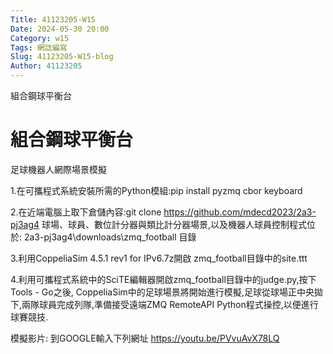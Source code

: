 ```yaml
---
Title: 41123205-W15
Date: 2024-05-30 20:00
Category: w15
Tags: 網誌編寫
Slug: 41123205-W15-blog
Author: 41123205
---
```


組合鋼球平衡台

<!-- PELICAN_END_SUMMARY -->

# 組合鋼球平衡台
足球機器人網際場景模擬

1.在可攜程式系統安裝所需的Python模組:pip install pyzmq cbor keyboard

2.在近端電腦上取下倉儲內容:git clone https://github.com/mdecd2023/2a3-pj3ag4
球場、球員、數位計分器與類比計分器場景,以及機器人球員控制程式位於: 2a3-pj3ag4\downloads\zmq_football 目錄

3.利用CoppeliaSim 4.5.1 rev1 for IPv6.7z開啟 zmq_football目錄中的site.ttt

4.利用可攜程式系統中的SciTE編輯器開啟zmq_football目錄中的judge.py,按下Tools - Go之後, CoppeliaSim中的足球場景將開始進行模擬,足球從球場正中央拋下,兩隊球員完成列隊,準備接受遠端ZMQ RemoteAPI Python程式操控,以便進行球賽競技.

模擬影片:
到GOOGLE輸入下列網址
https://youtu.be/PVvuAvX78LQ
